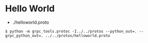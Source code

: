 # Hello World

- ./helloworld.proto

```
$ python -m grpc_tools.protoc -I../../protos --python_out=. --grpc_python_out=. ../../protos/helloworld.proto
```